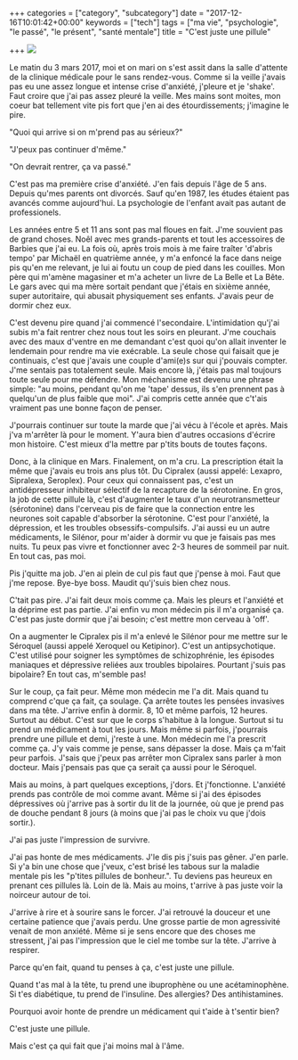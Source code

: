 +++
categories = ["category", "subcategory"]
date = "2017-12-16T10:01:42+00:00"
keywords = ["tech"]
tags = ["ma vie", "psychologie", "le passé", "le présent", "santé mentale"]
title = "C'est juste une pillule"

+++
![](/uploads/2017/12/16/antidepressants.jpg)

Le matin du 3 mars 2017, moi et on mari on s'est assit dans la salle d'attente de la clinique médicale pour le sans rendez-vous. Comme si la veille j'avais pas eu une assez longue et intense crise d'anxiété, j'pleure et je 'shake'.  Faut croire que j'ai pas assez pleuré la veille. Mes mains sont moites, mon coeur bat tellement vite pis fort que j'en ai des étourdissements; j'imagine le pire.

"Quoi qui arrive si on m'prend pas au sérieux?"

"J'peux pas continuer d'même."

"On devrait rentrer, ça va passé."

C'est pas ma première crise d'anxiété. J'en fais depuis l'âge de 5 ans. Depuis qu'mes parents ont divorcés. Sauf qu'en 1987, les études étaient pas avancés comme aujourd'hui. La psychologie de l'enfant avait pas autant de professionels.

Les années entre 5 et 11 ans sont pas mal floues en fait. J'me souvient pas de grand choses. Noêl avec mes grands-parents et tout les accessoires de Barbies que j'ai eu. La fois où, après trois mois à me faire traîter 'd'abris tempo' par Michaël en quatrième année, y m'a enfoncé la face dans neige pis qu'en me relevant, je lui ai foutu un coup de pied dans les couilles. Mon père qui m'amène magasiner et m'a acheter un livre de La Belle et La Bête. Le gars avec qui ma mère sortait pendant que j'étais en sixième année, super autoritaire, qui abusait physiquement ses enfants. J'avais peur de dormir chez eux.

C'est devenu pire quand j'ai commencé l'secondaire. L'intimidation qu'j'ai subis m'a fait rentrer chez nous tout les soirs en pleurant. J'me couchais avec des maux d'ventre en me demandant c'est quoi qu'on allait inventer le lendemain pour rendre ma vie exécrable. La seule chose qui faisait que je continuais, c'est que j'avais une couple d'ami(e)s sur qui j'pouvais compter. J'me sentais pas totalement seule. Mais encore là, j'étais pas mal toujours toute seule pour me défendre. Mon méchanisme est devenu une phrase simple: "au moins, pendant qu'on me 'tape' dessus, ils s'en prennent pas à quelqu'un de plus faible que moi". J'ai compris cette année que c't'ais vraiment pas une bonne façon de penser.

J'pourrais continuer sur toute la marde que j'ai vécu à l'école et après. Mais j'va m'arrêter là pour le moment. Y'aura bien d'autres occasions d'écrire mon histoire. C'est mieux d'la mettre par p'tits bouts de toutes façons.

Donc, à la clinique en Mars. Finalement, on m'a cru. La prescription était la même que j'avais eu trois ans plus tôt. Du Cipralex (aussi appelé: Lexapro, Sipralexa, Seroplex). Pour ceux qui connaissent pas, c'est un antidépresseur inhibiteur sélectif de la recapture de la sérotonine. En gros, la job de cette pillule là, c'est d'augmenter le taux d'un neurotransmetteur (sérotonine) dans l'cerveau pis de faire que la connection entre les neurones soit capable d'absorber la sérotonine. C'est pour l'anxiété, la dépression, et les troubles obsessifs-compulsifs. J'ai aussi eu un autre médicaments, le Silénor, pour m'aider à dormir vu que je faisais pas mes nuits. Tu peux pas vivre et fonctionner avec 2-3 heures de sommeil par nuit. En tout cas, pas moi.

Pis j'quitte ma job. J'en ai plein de cul pis faut que j'pense à moi. Faut que j'me repose. Bye-bye boss. Maudit qu'j'suis bien chez nous.

C'tait pas pire. J'ai fait deux mois comme ça. Mais les pleurs et l'anxiété et la déprime est pas partie. J'ai enfin vu mon médecin pis il m'a organisé ça. C'est pas juste dormir que j'ai besoin; c'est mettre mon cerveau à 'off'.

On a augmenter le Cipralex pis il m'a enlevé le Silénor pour me mettre sur le Séroquel (aussi appelé Xeroquel ou Ketipinor). C'est un antipsychotique. C'est utilisé pour soigner les symptômes de schizophrénie, les épisodes maniaques et dépressive reliées aux troubles bipolaires. Pourtant j'suis pas bipolaire? En tout cas, m'semble pas!

Sur le coup, ça fait peur. Même mon médecin me l'a dit. Mais quand tu comprend c'que ça fait, ça soulage. Ça arrête toutes les pensées invasives dans ma tête. J'arrive enfin à dormir. 8, 10 et même parfois, 12 heures. Surtout au début. C'est sur que le corps s'habitue à la longue. Surtout si tu prend un médicament à tout les jours. Mais même si parfois, j'pourrais prendre une pillule et demi, j'reste à une. Mon médecin me l'a prescrit comme ça. J'y vais comme je pense, sans dépasser la dose. Mais ça m'fait peur parfois. J'sais que j'peux pas arrêter mon Cipralex sans parler à mon docteur. Mais j'pensais pas que ça serait ça aussi pour le Séroquel.

Mais au moins, à part quelques exceptions, j'dors. Et j'fonctionne. L'anxiété prends pas contrôle de moi comme avant. Même si j'ai des épisodes dépressives où  j'arrive pas à sortir du lit de la journée, où que je prend pas de douche pendant 8 jours (à moins que j'ai pas le choix vu que j'dois sortir.).

J'ai pas juste l'impression de survivre.

J'ai pas honte de mes médicaments. J'le dis pis j'suis pas gêner. J'en parle. Si y'a bin une chose que j'veux, c'est brisé les tabous sur la maladie mentale pis les "p'tites pillules de bonheur.". Tu deviens pas heureux en prenant ces pillules là. Loin de là. Mais au moins, t'arrive à pas juste voir la noirceur autour de toi.

J'arrive à rire et à sourire sans le forcer. J'ai retrouvé la douceur et une certaine patience que j'avais perdu. Une grosse partie de mon agressivité venait de mon anxiété. Même si je sens encore que des choses me stressent, j'ai pas l'impression que le ciel me tombe sur la tête. J'arrive à respirer.

Parce qu'en fait, quand tu penses à ça, c'est juste une pillule.

Quand t'as mal à la tête, tu prend une ibuprophène ou une acétaminophène. Si t'es diabétique, tu prend de l'insuline. Des allergies? Des antihistamines.

Pourquoi avoir honte de prendre un médicament qui t'aide à t'sentir bien?

C'est juste une pillule.

Mais c'est ça qui fait que j'ai moins mal à l'âme.